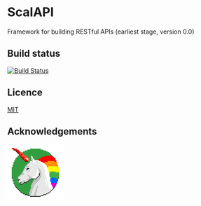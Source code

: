 # ScalAPI
Framework for building RESTful APIs (earliest stage, version 0.0)

## Build status

[![Build Status](https://travis-ci.org/Lapanti/ScalAPI.svg?branch=master)](https://travis-ci.org/Lapanti/ScalAPI)

## Licence

[MIT](https://opensource.org/licenses/MIT)

## Acknowledgements

[![chilicorn](chilicorn.png)](http://futurice.com/blog/sponsoring-free-time-open-source-activities)

